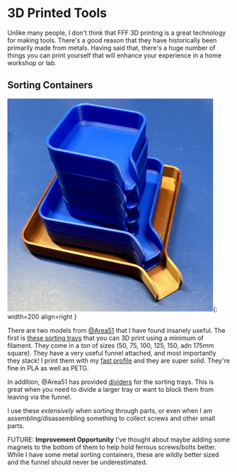 # 3D Printed Tools

Unlike many people, I don't think that FFF 3D printing is a
great technology for making tools. There's a good reason that they have
historically been primarily made from metals. Having said that, there's
a huge number of things you can print yourself that will enhance your
experience in a home workshop or lab.

## Sorting Containers

![Sorting trays with funnels by @Area51](img/area51-sorting-trays.jpg){: width=200 align=right }

There are two models from [@Area51](https://www.printables.com/@Area51)
that I have found insanely useful. The first is [these sorting
trays](https://www.printables.com/model/114308-sorting-tray-with-funnel)
that you can 3D print using a minimum of filament. They come in a _ton_
of sizes (50, 75, 100, 125, 150, adn 175mm square). They have a very
useful funnel attached, and most importantly they stack! I print them
with my [fast profile](../3D/prusa.md#makers-muse-slicer-settings) and
they are super solid. They're fine in PLA as well as PETG.

In addition, @Area51 has provided
[dividers](https://www.printables.com/model/131075-dividers-for-sorting-tray-with-funnel)
for the sorting trays. This is great when you need to divide a larger
tray or want to block them from leaving via the funnel.

I use these _extensively_ when sorting through parts, or even when I am
assembling/disassembling something to collect screws and other small
parts. 

FUTURE: **Improvement Opportunity** I've thought about maybe adding some
magnets to the bottom of them to help hold ferrous screws/bolts better.
While I have some metal sorting containers, these are wildly better
sized and the funnel should never be underestimated. 